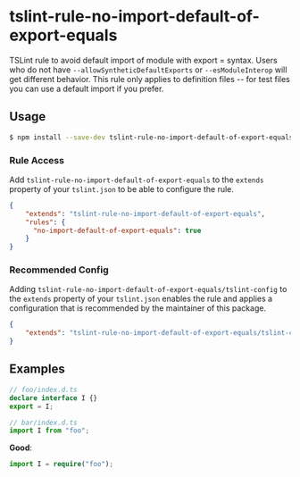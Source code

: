 # tslint-rule-no-import-default-of-export-equals
TSLint rule to avoid default import of module with export = syntax.
Users who do not have `--allowSyntheticDefaultExports` or `--esModuleInterop` will get different behavior.
This rule only applies to definition files -- for test files you can use a default import if you prefer.

## Usage
```bash
$ npm install --save-dev tslint-rule-no-import-default-of-export-equals
```

### Rule Access
Add `tslint-rule-no-import-default-of-export-equals` to the `extends` property of your `tslint.json` to be 
able to configure the rule.
```json
{
    "extends": "tslint-rule-no-import-default-of-export-equals",
    "rules": {
      "no-import-default-of-export-equals": true
    }
}
```

### Recommended Config
Adding `tslint-rule-no-import-default-of-export-equals/tslint-config` to the `extends` property of your `tslint.json`
enables the rule and applies a configuration that is recommended by the maintainer of this package.
```json
{
    "extends": "tslint-rule-no-import-default-of-export-equals/tslint-config"
}
```

## Examples

```ts
// foo/index.d.ts
declare interface I {}
export = I;

// bar/index.d.ts
import I from "foo";
```

**Good**:

```ts
import I = require("foo");
```
